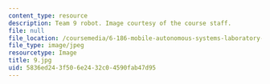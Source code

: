 ```yaml
---
content_type: resource
description: Team 9 robot. Image courtesy of the course staff.
file: null
file_location: /coursemedia/6-186-mobile-autonomous-systems-laboratory-january-iap-2005/5836ed243f506e2432c04590fab47d95_9.jpg
file_type: image/jpeg
resourcetype: Image
title: 9.jpg
uid: 5836ed24-3f50-6e24-32c0-4590fab47d95
---
```

